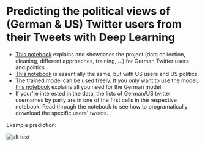 # Predicting the political views of (German & US) Twitter users from their Tweets with Deep Learning
- [This notebook](https://github.com/henrifroese/twitter-poll/blob/master/twitter_pol_notebook_final_DE.ipynb) explains and showcases the project (data collection, cleaning, different approaches, training, ...) for German Twitter users and politics.
- [This notebook](https://github.com/henrifroese/twitter-poll/blob/master/twitter_pol_notebook_final_US.ipynb) is essentially the same, but with US users and US politics.
- The trained model can be used freely. If you only want to use the model, [this notebook](https://github.com/hf2000510/twitter-poll/blob/master/twitter_pol_prediction_showcase.ipynb) explains all you need for the German model.
- If your're interested in the data, the lists of German/US twitter usernames by party are in one of the first cells in the respective notebook. Read through the notebook to see how to programatically download the specific users' tweets.

Example prediction:

![alt text](https://github.com/hf2000510/twitter-poll/blob/master/Screenshot%20from%202020-05-10%2015-31-12_2.png "Ex 1")

